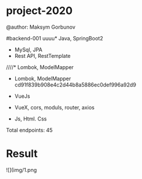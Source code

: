 # project-2020
 
@author: Maksym Gorbunov

#backend-001
uuuu* Java, SpringBoot2
* MySql, JPA
* Rest API, RestTemplate

////* Lombok, ModelMapper 

* Lombok, ModelMapper 
 cd91f839b908e4c2d44b8a5886ec0def996a92d9


* VueJs
* VueX, cors, moduls, router, axios 
* Js, Html. Css

Total endpoints: 45

# Result	
![](img/1.png
